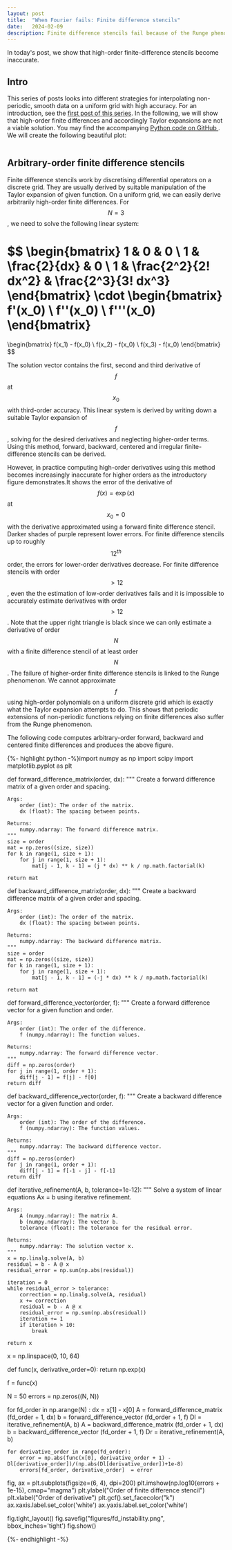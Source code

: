 ```yaml
---
layout: post
title:  "When Fourier fails: Finite difference stencils"
date:   2024-02-09
description: Finite difference stencils fail because of the Runge phenomenon!
---
```


<script src="https://cdn.mathjax.org/mathjax/latest/MathJax.js?config=TeX-AMS-MML_HTMLorMML" type="text/javascript"></script>

<p class="intro"><span class="dropcap">I</span>n today's post, we show that high-order finite-difference stencils become inaccurate. </p>


## Intro
This series of posts looks into different strategies for interpolating non-periodic, smooth data on a uniform grid with high accuracy. For an introduction, see the <a href="https://kunkelalexander.github.io/blog/when-fourier-fails-filters-post/">first post of this series</a>. In the following, we will show that high-order finite differences and accordingly Taylor expansions are not a viable solution.  You may find the accompanying <a href="https://github.com/KunkelAlexander/nonperiodicinterpolation-python"> Python code on GitHub </a>. We will create the following beautiful plot:

<img src="{{ site.baseurl }}/assets/img/nonperiodicinterpolation-python/finite_difference_instability.png" alt="">


## Arbitrary-order finite difference stencils
Finite difference stencils work by discretising differential operators on a discrete grid. They are usually derived by suitable manipulation of the Taylor expansion of given function. On a uniform grid, we can easily derive arbitrarily high-order finite differences. For $$N = 3$$, we need to solve the following linear system:

$$
\begin{bmatrix}
1 & 0 & 0 \\
1 & \frac{2}{dx} & 0 \\
1 & \frac{2^2}{2! dx^2} & \frac{2^3}{3! dx^3}
\end{bmatrix}
\cdot
\begin{bmatrix}
f'(x_0) \\
f''(x_0) \\
f'''(x_0)
\end{bmatrix}
=
\begin{bmatrix}
f(x_1) - f(x_0) \\
f(x_2) - f(x_0) \\
f(x_3) - f(x_0)
\end{bmatrix}
$$

The solution vector contains the first, second and third derivative of $$f$$ at $$x_0$$ with third-order accuracy. This linear system is derived by writing down a suitable Taylor expansion of $$f$$, solving for the desired derivatives and neglecting higher-order terms. Using this method, forward, backward, centered and irregular finite-difference stencils can be derived.

However, in practice computing high-order derivatives using this method becomes increasingly inaccurate for higher orders as the introductory figure demonstrates.It shows the error of the derivative of $$f(x) = \exp(x)$$ at $$x_0 = 0$$ with the derivative approximated using a forward finite difference stencil. Darker shades of purple represent lower errors. For finite difference stencils up to roughly $$12^{th}$$ order, the errors for lower-order derivatives decrease. For finite difference stencils with order $$> 12$$, even the the estimation of low-order derivatives fails and it is impossible to accurately estimate derivatives with order $$> 12$$. Note that the upper right triangle is black since we can only estimate a derivative of order $$N$$ with a finite difference stencil of at least order $$N$$. The failure of higher-order finite difference stencils is linked to the Runge phenomenon. We cannot approximate $$f$$ using high-order polynomials on a uniform discrete grid which is exactly what the Taylor expansion attempts to do. This shows that periodic extensions of non-periodic functions relying on finite differences also suffer from the Runge phenomenon.

The following code computes arbitrary-order forward, backward and centered finite differences and produces the above figure.

{%- highlight python -%}import numpy as np
import scipy
import matplotlib.pyplot as plt

def forward_difference_matrix(order, dx):
    """
    Create a forward difference matrix of a given order and spacing.

    Args:
        order (int): The order of the matrix.
        dx (float): The spacing between points.

    Returns:
        numpy.ndarray: The forward difference matrix.
    """
    size = order
    mat = np.zeros((size, size))
    for k in range(1, size + 1):
        for j in range(1, size + 1):
            mat[j - 1, k - 1] = (j * dx) ** k / np.math.factorial(k)

    return mat

def backward_difference_matrix(order, dx):
    """
    Create a backward difference matrix of a given order and spacing.

    Args:
        order (int): The order of the matrix.
        dx (float): The spacing between points.

    Returns:
        numpy.ndarray: The backward difference matrix.
    """
    size = order
    mat = np.zeros((size, size))
    for k in range(1, size + 1):
        for j in range(1, size + 1):
            mat[j - 1, k - 1] = (-j * dx) ** k / np.math.factorial(k)

    return mat

def forward_difference_vector(order, f):
    """
    Create a forward difference vector for a given function and order.

    Args:
        order (int): The order of the difference.
        f (numpy.ndarray): The function values.

    Returns:
        numpy.ndarray: The forward difference vector.
    """
    diff = np.zeros(order)
    for j in range(1, order + 1):
        diff[j - 1] = f[j] - f[0]
    return diff

def backward_difference_vector(order, f):
    """
    Create a backward difference vector for a given function and order.

    Args:
        order (int): The order of the difference.
        f (numpy.ndarray): The function values.

    Returns:
        numpy.ndarray: The backward difference vector.
    """
    diff = np.zeros(order)
    for j in range(1, order + 1):
        diff[j - 1] = f[-1 - j] - f[-1]
    return diff

def iterative_refinement(A, b, tolerance=1e-12):
    """
    Solve a system of linear equations Ax = b using iterative refinement.

    Args:
        A (numpy.ndarray): The matrix A.
        b (numpy.ndarray): The vector b.
        tolerance (float): The tolerance for the residual error.

    Returns:
        numpy.ndarray: The solution vector x.
    """
    x = np.linalg.solve(A, b)
    residual = b - A @ x
    residual_error = np.sum(np.abs(residual))

    iteration = 0
    while residual_error > tolerance:
        correction = np.linalg.solve(A, residual)
        x += correction
        residual = b - A @ x
        residual_error = np.sum(np.abs(residual))
        iteration += 1
        if iteration > 10:
            break

    return x


x = np.linspace(0, 10, 64)

def func(x, derivative_order=0):
    return np.exp(x)

f = func(x)

N = 50
errors            = np.zeros((N, N))

for fd_order in np.arange(N) :
    dx = x[1] - x[0]
    A = forward_difference_matrix (fd_order + 1, dx)
    b = forward_difference_vector (fd_order + 1, f)
    Dl = iterative_refinement(A, b)
    A = backward_difference_matrix (fd_order + 1, dx)
    b = backward_difference_vector (fd_order + 1,  f)
    Dr = iterative_refinement(A, b)

    for derivative_order in range(fd_order):
        error = np.abs(func(x[0], derivative_order + 1) - Dl[derivative_order])/(np.abs(Dl[derivative_order])+1e-8)
        errors[fd_order, derivative_order]  = error

fig, ax = plt.subplots(figsize=(6, 4), dpi=200)
plt.imshow(np.log10(errors + 1e-15), cmap="magma")
plt.ylabel("Order of finite difference stencil")
plt.xlabel("Order of derivative")
plt.gcf().set_facecolor("k")
ax.xaxis.label.set_color('white')
ax.yaxis.label.set_color('white')


fig.tight_layout()
fig.savefig("figures/fd_instability.png", bbox_inches='tight')
fig.show()


{%- endhighlight -%}


[runge-wiki]: https://en.wikipedia.org/wiki/Runge's_phenomenon
[gibbs-wiki]: https://en.wikipedia.org/wiki/Gibbs_phenomenon
[boyd-cheby]: https://depts.washington.edu/ph506/Boyd.pdf